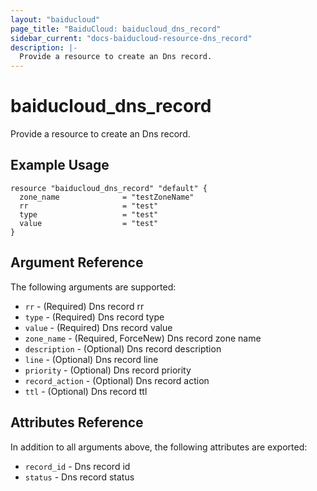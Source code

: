 ```yaml
---
layout: "baiducloud"
page_title: "BaiduCloud: baiducloud_dns_record"
sidebar_current: "docs-baiducloud-resource-dns_record"
description: |-
  Provide a resource to create an Dns record.
---
```


# baiducloud_dns_record

Provide a resource to create an Dns record.

## Example Usage

```hcl
resource "baiducloud_dns_record" "default" {
  zone_name              = "testZoneName"
  rr                     = "test"
  type                   = "test"
  value                  = "test"
}
```

## Argument Reference

The following arguments are supported:

* `rr` - (Required) Dns record rr
* `type` - (Required) Dns record type
* `value` - (Required) Dns record value
* `zone_name` - (Required, ForceNew) Dns record zone name
* `description` - (Optional) Dns record description
* `line` - (Optional) Dns record line
* `priority` - (Optional) Dns record priority
* `record_action` - (Optional) Dns record action
* `ttl` - (Optional) Dns record ttl

## Attributes Reference

In addition to all arguments above, the following attributes are exported:

* `record_id` - Dns record id
* `status` - Dns record status


